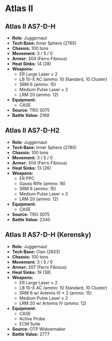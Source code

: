 # Atlas II
## Atlas II AS7-D-H
- **Role:** Juggernaut
- **Tech Base:** Inner Sphere (2765)
- **Chassis:** 100 tons
- **Movement:** 3 / 5 / 0
- **Armor:** 304 (Ferro Fibrous)
- **Heat Sinks:** 14 (28)
- **Weapons:**
  - ER Large Laser × 2
  - LB 10-X AC (ammo: 10 Standard, 10 Cluster)
  - SRM 6 (ammo: 15)
  - Medium Pulse Laser × 2
  - LRM 20 (ammo: 12)
- **Equipment:**
  - CASE
- **Source:** TRO 3075
- **Battle Value:** 2169

## Atlas II AS7-D-H2
- **Role:** Juggernaut
- **Tech Base:** Inner Sphere (2780)
- **Chassis:** 100 tons
- **Movement:** 3 / 5 / 0
- **Armor:** 304 (Ferro Fibrous)
- **Heat Sinks:** 13 (26)
- **Weapons:**
  - ER PPC
  - Gauss Rifle (ammo: 16)
  - SRM 6 (ammo: 15)
  - Medium Pulse Laser × 2
  - LRM 20 (ammo: 12)
- **Equipment:**
  - CASE
- **Source:** TRO 3075
- **Battle Value:** 2340

## Atlas II AS7-D-H (Kerensky)
- **Role:** Juggernaut
- **Tech Base:** Clan (2833)
- **Chassis:** 100 tons
- **Movement:** 3 / 5 / 0
- **Armor:** 307 (Ferro Fibrous)
- **Heat Sinks:** 19 (38)
- **Weapons:**
  - ER Large Laser × 2
  - LB 10-X AC (ammo: 10 Standard, 10 Cluster)
  - SRM 6 w/ Artemis IV × 2 (ammo: 15)
  - Medium Pulse Laser × 2
  - LRM 20 w/ Artemis IV (ammo: 12)
- **Equipment:**
  - CASE
  - Active Probe
  - ECM Suite
- **Source:** OTP Widowmaker
- **Battle Value:** 2777

